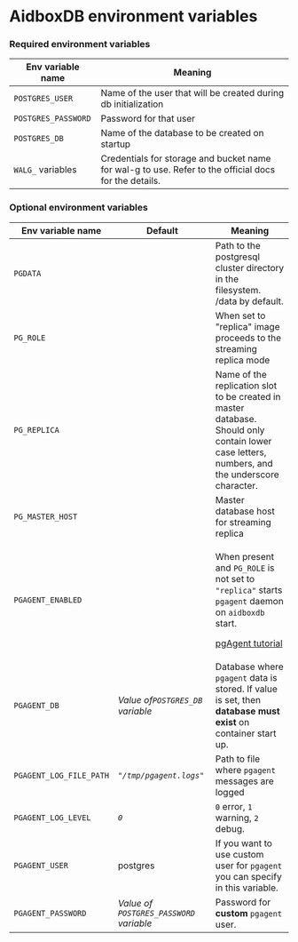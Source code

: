 # AidboxDB environment variables

### Required environment variables

| Env variable name   | Meaning                                                                                               |
| ------------------- | ----------------------------------------------------------------------------------------------------- |
| `POSTGRES_USER`     | Name of the user that will be created during db initialization                                        |
| `POSTGRES_PASSWORD` | Password for that user                                                                                |
| `POSTGRES_DB`       | Name of the database to be created on startup                                                         |
| `WALG_` variables   | Credentials for storage and bucket name for wal-g to use. Refer to the official docs for the details. |

### Optional environment variables

| Env variable name       | Default                                 | Meaning                                                                                                                                                                                                                                             |
| ----------------------- | --------------------------------------- | --------------------------------------------------------------------------------------------------------------------------------------------------------------------------------------------------------------------------------------------------- |
| `PGDATA`                |                                         | Path to the postgresql cluster directory in the filesystem. /data by default.                                                                                                                                                                       |
| `PG_ROLE`               |                                         | When set to "replica" image proceeds to the streaming replica mode                                                                                                                                                                                  |
| `PG_REPLICA`            |                                         | Name of the replication slot to be created in master database. Should only contain lower case letters, numbers, and the underscore character.                                                                                                       |
| `PG_MASTER_HOST`        |                                         | Master database host for streaming replica                                                                                                                                                                                                          |
| `PGAGENT_ENABLED`       |                                         | <p>When present and <code>PG_ROLE</code> is not set to <code>"replica"</code> starts <code>pgagent</code> daemon on <code>aidboxdb</code> start.</p><p><a href="../../../tutorials/administration/working-with-pgagent.md">pgAgent tutorial</a></p> |
| `PGAGENT_DB`            | _Value of`POSTGRES_DB` variable_        | Database where `pgagent` data is stored. If value is set, then **database must exist** on container start up.                                                                                                                                       |
| `PGAGENT_LOG_FILE_PATH` | _`"/tmp/pgagent.logs"`_                 | Path to file where `pgagent` messages are logged                                                                                                                                                                                                    |
| `PGAGENT_LOG_LEVEL`     | _`0`_                                   | `0` error, `1` warning, `2` debug.                                                                                                                                                                                                                  |
| `PGAGENT_USER`          | postgres                                | If you want to use custom user  for `pgagent` you can specify in this variable.                                                                                                                                                                     |
| `PGAGENT_PASSWORD`      | _Value of `POSTGRES_PASSWORD` variable_ | Password for **custom** `pgagent` user.                                                                                                                                                                                                             |

